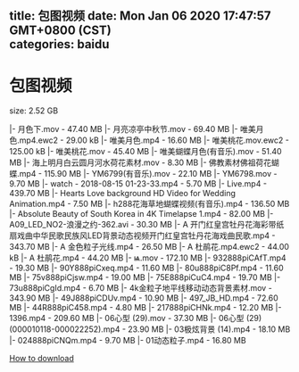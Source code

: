 
title: 包图视频
date: Mon Jan 06 2020 17:47:57 GMT+0800 (CST)    
categories: baidu
---

# 包图视频
size: 2.52 GB
 
 
|- 月色下.mov - 47.40 MB
|- 月亮凉亭中秋节.mov - 69.40 MB
|- 唯美月色.mp4.ewc2 - 29.00 kB
|- 唯美月色.mp4 - 16.60 MB
|- 唯美桃花.mov.ewc2 - 125.00 kB
|- 唯美桃花.mov - 45.40 MB
|- 唯美蝴蝶月色(有音乐).mov - 51.40 MB
|- 海上明月白云圆月河水荷花素材.mov - 8.30 MB
|- 佛教素材佛祖荷花蝴蝶.mp4 - 115.90 MB
|- YM6799(有音乐).mov - 22.10 MB
|- YM6798.mov - 9.70 MB
|- watch - 2018-08-15 01-23-33.mp4 - 5.70 MB
|- Live.mp4 - 439.70 MB
|- Hearts Love background HD Video for Wedding Animation.mp4 - 7.50 MB
|- h288花海草地蝴蝶视频(有音乐).mp4 - 136.50 MB
|- Absolute Beauty of South Korea in 4K Timelapse 1.mp4 - 82.00 MB
|- A09_LED_NO2-浪漫之约-362.avi - 30.30 MB
|- A 开门红皇宫牡丹花海彩带纸扇戏曲中华民歌民族风LED背景动态视频开门红皇宫牡丹花海戏曲民歌.mp4 - 343.70 MB
|- A 金色粒子光线.mp4 - 26.50 MB
|- A 杜鹃花.mp4.ewc2 - 44.00 kB
|- A 杜鹃花.mp4 - 44.20 MB
|- ѩ.mov - 172.10 MB
|- 932888piCAfT.mp4 - 19.30 MB
|- 90Y888piCxeq.mp4 - 11.60 MB
|- 80u888piC8Pf.mp4 - 11.60 MB
|- 75v888piCjsw.mp4 - 19.00 MB
|- 75E888piCuC4.mp4 - 19.70 MB
|- 73u888piCgId.mp4 - 6.70 MB
|- 4k金粒子地平线移动动态背景素材.mov - 343.90 MB
|- 49J888piCDUv.mp4 - 10.90 MB
|- 497_JB_HD.mp4 - 72.60 MB
|- 44R888piC458.mp4 - 4.80 MB
|- 217888piCHNk.mp4 - 12.20 MB
|- 1396.mp4 - 209.60 MB
|- 06心型 (29).mov - 37.30 MB
|- 06心型 (29)(000010118-000022252).mp4 - 23.90 MB
|- 03极炫背景 (14).mp4 - 18.10 MB
|- 024888piCNQm.mp4 - 9.70 MB
|- 01动态粒子.mp4 - 16.80 MB

[How to download](https://bpcam.bemobtrk.com/go/2ceec3aa-1ca2-46d6-b9ff-aaa5c184517c?jno=3346)